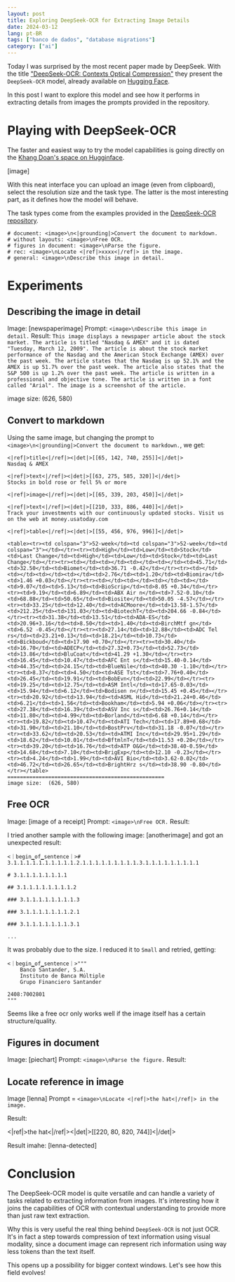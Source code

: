 ```yaml
---
layout: post
title: Exploring DeepSeek-OCR for Extracting Image Details
date: 2024-03-12
lang: pt-BR
tags: ["banco de dados", "database migrations"]
category: ["ai"]
---
```


Today I was surprised by the most recent paper made by DeepSeek. With the title ["DeepSeek-OCR: Contexts Optical Compression"](https://arxiv.org/pdf/2510.18234) they present the `DeepSeek-OCR` model, already available on [Hugging Face](https://huggingface.co/deepseek-ai/DeepSeek-OCR).

In this post I want to explore this model and see how it performs in extracting details from images the prompts provided
in the repository.

# Playing with DeepSeek-OCR

The faster and easiest way to try the model capabilities is going directly on the [Khang Doan's space on Hugginface](https://huggingface.co/spaces/khang119966/DeepSeek-OCR-DEMO).

[image]

With this neat interface you can upload an image (even from clipboard), select the resolution size and the task type.
The latter is the most interesting part, as it defines how the model will behave.

The task types come from the examples provided in the [DeepSeek-OCR repository](https://github.com/deepseek-ai/DeepSeek-OCR?tab=readme-ov-file#prompts-examples).

```
# document: <image>\n<|grounding|>Convert the document to markdown.
# without layouts: <image>\nFree OCR.
# figures in document: <image>\nParse the figure.
# rec: <image>\nLocate <|ref|>xxxx<|/ref|> in the image.
# general: <image>\nDescribe this image in detail.
```

# Experiments

## Describing the image in detail

Image: [newspaperimage]
Prompt: `<image>\nDescribe this image in detail.`
Result: `This image displays a newspaper article about the stock market. The article is titled "Nasdaq & AMEX" and it is dated "Tuesday, March 12, 2009". The article is about the stock market performance of the Nasdaq and the American Stock Exchange (AMEX) over the past week. The article states that the Nasdaq is up 52.1% and the AMEX is up 51.7% over the past week. The article also states that the S&P 500 is up 1.2% over the past week. The article is written in a professional and objective tone. The article is written in a font called "Arial". The image is a screenshot of the article.`

image size:  (626, 580)

## Convert to markdown

Using the same image, but changing the prompt to `<image>\n<|grounding|>Convert the document to markdown.`, we get:

```
<|ref|>title<|/ref|><|det|>[[65, 142, 740, 255]]<|/det|>
Nasdaq & AMEX

<|ref|>text<|/ref|><|det|>[[63, 275, 585, 320]]<|/det|>
Stocks in bold rose or fell 5% or more

<|ref|>image<|/ref|><|det|>[[65, 339, 203, 450]]<|/det|>

<|ref|>text<|/ref|><|det|>[[210, 333, 886, 440]]<|/det|>
Track your investments with our continuously updated stocks. Visit us on the web at money.usatoday.com

<|ref|>table<|/ref|><|det|>[[55, 456, 976, 996]]<|/det|>

<table><tr><td colspan="3">52-week</td><td colspan="3">52-week</td><td colspan="3"></td></tr><tr><td>High</td><td>Low</td><td>Stock</td><td>Last Change</td><td>High</td><td>Low</td><td>Stock</td><td>Last Change</td></tr><tr><td></td><td></td><td></td><td></td><td>45.71</td><td>32.50</td><td>Biomet</td><td>36.71 -0.42</td></tr><tr><td></td><td></td><td></td><td></td><td>2.76</td><td>1.20</td><td>Biomira</td><td>1.46 +0.03</td></tr><tr><td></td><td></td><td></td><td></td><td>9.07</td><td>5.13</td><td>BioScrip</td><td>8.05 +0.34</td></tr><tr><td>9.19</td><td>6.89</td><td>ABX Air n</td><td>7.52-0.10</td><td>68.88</td><td>50.65</td><td>Biosite</td><td>50.05 -4.57</td></tr><tr><td>33.25</td><td>12.40</td><td>ACMoore</td><td>13.58-1.57</td><td>212.25</td><td>131.03</td><td>BiotechT</td><td>204.66 -0.84</td></tr><tr><td>31.38</td><td>13.51</td><td>ADA-ES</td><td>20.96+3.16</td><td>8.50</td><td>1.40</td><td>BirchMtf gn</td><td>6.52 -0.45</td></tr><tr><td>27.14</td><td>12.88</td><td>ADC Tel rs</td><td>23.21+0.13</td><td>18.21</td><td>10.73</td><td>Bickboud</td><td>17.90 +0.70</td></tr><tr><td>30.40</td><td>16.70</td><td>ADECP</td><td>27.32+0.73</td><td>52.73</td><td>13.86</td><td>BluCoat</td><td>41.29 +1.30</td></tr><tr><td>16.45</td><td>10.47</td><td>AFC Ent s</td><td>15.40-0.14</td><td>44.35</td><td>24.15</td><td>BlueNile</td><td>40.30 -1.10</td></tr><tr><td>8.37</td><td>4.50</td><td>ASE Tst</td><td>7.76+0.40</td><td>26.45</td><td>19.91</td><td>BobEvn</td><td>22.99</td></tr><tr><td>19.25</td><td>12.75</td><td>ASM Intl</td><td>17.65-0.03</td><td>15.94</td><td>6.12</td><td>Bodisen n</td><td>15.45 +0.45</td></tr><tr><td>20.92</td><td>13.94</td><td>ASML Hid</td><td>21.24+0.46</td><td>6.21</td><td>1.56</td><td>Bookham</td><td>5.94 +0.06</td></tr><tr><td>27.38</td><td>16.39</td><td>ASV Inc s</td><td>26.76+0.14</td><td>11.80</td><td>4.99</td><td>Borland</td><td>6.68 +0.14</td></tr><tr><td>19.82</td><td>10.47</td><td>ATI Tech</td><td>17.89+0.68</td><td>31.90</td><td>21.10</td><td>BostPrv</td><td>31.18 -0.07</td></tr><tr><td>33.62</td><td>20.53</td><td>ATMI Inc</td><td>29.95+1.29</td><td>18.62</td><td>10.01</td><td>BftmlnT</td><td>11.53 +0.20</td></tr><tr><td>39.20</td><td>16.76</td><td>ATP O&G</td><td>38.40-0.59</td><td>14.68</td><td>7.10</td><td>BrigExp</td><td>12.10 -0.23</td></tr><tr><td>4.24</td><td>1.99</td><td>AVI Bio</td><td>3.62-0.02</td><td>46.72</td><td>26.65</td><td>BrightHrz s</td><td>38.90 -0.80</td></tr></table>
==================================================
image size:  (626, 580)
```

## Free OCR

Image: [image of a receipt]
Prompt: `<image>\nFree OCR.`
Result:

I tried another sample with the following image: [anotherimage] and got an unexpected result:

```
<｜begin▁of▁sentence｜># 3.1.1.1.1.1.1.1.1.1.1.2.1.1.1.1.1.1.1.1.1.3.1.1.1.1.1.1.1.1.1

# 3.1.1.1.1.1.1.1.1

## 3.1.1.1.1.1.1.1.1.2

### 3.1.1.1.1.1.1.1.1.3

### 3.1.1.1.1.1.1.1.2.1

### 3.1.1.1.1.1.1.1.3.1

...
```

It was probably due to the size. I reduced it to `Small` and retried, getting:

```
<｜begin▁of▁sentence｜>"""
    Banco Santander, S.A.
    Instituto de Banca Múltiple
    Grupo Financiero Santander

2408:7002801
"""
```

Seems like a free ocr only works well if the image itself has a certain structure/quality.

## Figures in document

Image: [piechart]
Prompt: `<image>\nParse the figure.`
Result:

## Locate reference in image

Image [lenna]
Prompt = `<image>\nLocate <|ref|>the hat<|/ref|> in the image.`

Result:


<|ref|>the hat<|/ref|><|det|>[[220, 80, 820, 744]]<|/det|>

Result imahe: [lenna-detected]

# Conclusion

The DeepSeek-OCR model is quite versatile and can handle a variety of tasks related to extracting information from
images. It's interesting how it joins the capabilities of OCR with contextual understanding to provide more than just
raw text extraction.

Why this is very useful the real thing behind `DeepSeek-OCR` is not just OCR. It's in fact a step towards compression of
text information using visual modality, since a document image can represent rich information using way less tokens than
the text itself.

This opens up a possibility for bigger context windows. Let's see how this field evolves!
